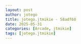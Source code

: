 ```yaml
---
layout: post
author: jotego
title: jotego.jtmikie - 58adf68
date: 2025-05-31
categories: [Arcade, jtmikie]
tags: [jotego.jtmikie]
---
```


